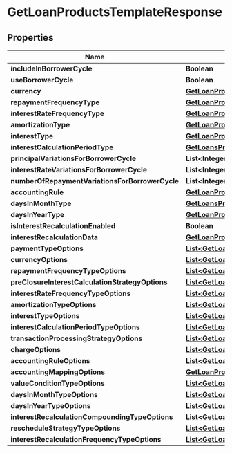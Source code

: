 # GetLoanProductsTemplateResponse

## Properties
Name | Type | Description | Notes
------------ | ------------- | ------------- | -------------
**includeInBorrowerCycle** | **Boolean** |  |  [optional]
**useBorrowerCycle** | **Boolean** |  |  [optional]
**currency** | [**GetLoanProductsTemplateCurrency**](GetLoanProductsTemplateCurrency.md) |  |  [optional]
**repaymentFrequencyType** | [**GetLoanProductsRepaymentTemplateFrequencyType**](GetLoanProductsRepaymentTemplateFrequencyType.md) |  |  [optional]
**interestRateFrequencyType** | [**GetLoanProductsInterestRateTemplateFrequencyType**](GetLoanProductsInterestRateTemplateFrequencyType.md) |  |  [optional]
**amortizationType** | [**GetLoanProductsAmortizationType**](GetLoanProductsAmortizationType.md) |  |  [optional]
**interestType** | [**GetLoanProductsInterestTemplateType**](GetLoanProductsInterestTemplateType.md) |  |  [optional]
**interestCalculationPeriodType** | [**GetLoansProductsInterestCalculationPeriodType**](GetLoansProductsInterestCalculationPeriodType.md) |  |  [optional]
**principalVariationsForBorrowerCycle** | **List&lt;Integer&gt;** |  |  [optional]
**interestRateVariationsForBorrowerCycle** | **List&lt;Integer&gt;** |  |  [optional]
**numberOfRepaymentVariationsForBorrowerCycle** | **List&lt;Integer&gt;** |  |  [optional]
**accountingRule** | [**GetLoanProductsAccountingRule**](GetLoanProductsAccountingRule.md) |  |  [optional]
**daysInMonthType** | [**GetLoansProductsDaysInMonthTemplateType**](GetLoansProductsDaysInMonthTemplateType.md) |  |  [optional]
**daysInYearType** | [**GetLoanProductsDaysInYearTemplateType**](GetLoanProductsDaysInYearTemplateType.md) |  |  [optional]
**isInterestRecalculationEnabled** | **Boolean** |  |  [optional]
**interestRecalculationData** | [**GetLoanProductsInterestRecalculationTemplateData**](GetLoanProductsInterestRecalculationTemplateData.md) |  |  [optional]
**paymentTypeOptions** | [**List&lt;GetLoanProductsPaymentTypeOptions&gt;**](GetLoanProductsPaymentTypeOptions.md) |  |  [optional]
**currencyOptions** | [**List&lt;GetLoanProductsCurrencyOptions&gt;**](GetLoanProductsCurrencyOptions.md) |  |  [optional]
**repaymentFrequencyTypeOptions** | [**List&lt;GetLoanProductsRepaymentTemplateFrequencyType&gt;**](GetLoanProductsRepaymentTemplateFrequencyType.md) |  |  [optional]
**preClosureInterestCalculationStrategyOptions** | [**List&lt;GetLoanProductsPreClosureInterestCalculationStrategy&gt;**](GetLoanProductsPreClosureInterestCalculationStrategy.md) |  |  [optional]
**interestRateFrequencyTypeOptions** | [**List&lt;GetLoanProductsInterestRateTemplateFrequencyType&gt;**](GetLoanProductsInterestRateTemplateFrequencyType.md) |  |  [optional]
**amortizationTypeOptions** | [**List&lt;GetLoanProductsAmortizationType&gt;**](GetLoanProductsAmortizationType.md) |  |  [optional]
**interestTypeOptions** | [**List&lt;GetLoanProductsInterestTemplateType&gt;**](GetLoanProductsInterestTemplateType.md) |  |  [optional]
**interestCalculationPeriodTypeOptions** | [**List&lt;GetLoansProductsInterestCalculationPeriodType&gt;**](GetLoansProductsInterestCalculationPeriodType.md) |  |  [optional]
**transactionProcessingStrategyOptions** | [**List&lt;GetLoanProductsTransactionProcessingStrategyOptions&gt;**](GetLoanProductsTransactionProcessingStrategyOptions.md) |  |  [optional]
**chargeOptions** | [**List&lt;GetLoanProductsChargeOptions&gt;**](GetLoanProductsChargeOptions.md) |  |  [optional]
**accountingRuleOptions** | [**List&lt;GetLoanProductsAccountingRule&gt;**](GetLoanProductsAccountingRule.md) |  |  [optional]
**accountingMappingOptions** | [**GetLoanProductsAccountingMappingOptions**](GetLoanProductsAccountingMappingOptions.md) |  |  [optional]
**valueConditionTypeOptions** | [**List&lt;GetLoanProductsValueConditionTypeOptions&gt;**](GetLoanProductsValueConditionTypeOptions.md) |  |  [optional]
**daysInMonthTypeOptions** | [**List&lt;GetLoansProductsDaysInMonthTemplateType&gt;**](GetLoansProductsDaysInMonthTemplateType.md) |  |  [optional]
**daysInYearTypeOptions** | [**List&lt;GetLoanProductsInterestTemplateType&gt;**](GetLoanProductsInterestTemplateType.md) |  |  [optional]
**interestRecalculationCompoundingTypeOptions** | [**List&lt;GetLoanProductsInterestRecalculationCompoundingType&gt;**](GetLoanProductsInterestRecalculationCompoundingType.md) |  |  [optional]
**rescheduleStrategyTypeOptions** | [**List&lt;GetLoanProductsRescheduleStrategyType&gt;**](GetLoanProductsRescheduleStrategyType.md) |  |  [optional]
**interestRecalculationFrequencyTypeOptions** | [**List&lt;GetLoanProductsInterestRecalculationCompoundingFrequencyType&gt;**](GetLoanProductsInterestRecalculationCompoundingFrequencyType.md) |  |  [optional]
